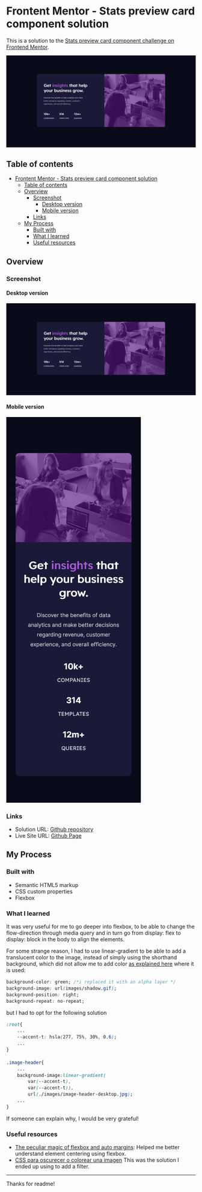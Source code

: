 # Frontent Mentor - Stats preview card component solution

This is a solution to the [Stats preview card component challenge on Frontend Mentor](https://github.com/migham/Stats-Preview-Card/blob/master/screenshots/Screenshot%202021-12-16%20at%2020-46-05%20Stats%20Preview%20Cards.png).

![Design preview for the Stats preview card component coding challenge](./screenshots/desktop.png)

## Table of contents

- [Frontent Mentor - Stats preview card component solution](#frontent-mentor---stats-preview-card-component-solution)
	- [Table of contents](#table-of-contents)
	- [Overview](#overview)
		- [Screenshot](#screenshot)
			- [Desktop version](#desktop-version)
			- [Mobile version](#mobile-version)
		- [Links](#links)
	- [My Process](#my-process)
		- [Built with](#built-with)
		- [What I learned](#what-i-learned)
		- [Useful resources](#useful-resources)

## Overview

### Screenshot

#### Desktop version
![Desktop version](./screenshots/desktop.png)

#### Mobile version
![Mobile version](screenshots/mobile.png)

### Links
* Solution URL: [Github repository](https://github.com/migham/Stats-Preview-Card)
* Live Site URL: [Github Page](https://migham.github.io/Stats-Preview-Card/)

## My Process

### Built with

- Semantic HTML5 markup
- CSS custom properties
- Flexbox

### What I learned

It was very useful for me to go deeper into flexbox, to be able to change the flow-direction through media query and in turn go from display: flex to display: block in the body to align the elements.

For some strange reason, I had to use linear-gradient to be able to add a translucent color to the image, instead of simply using the shorthand background, which did not allow me to add color [as explained here](https://stackoverflow.com/questions/903659/why-cant-i-use-background-image-and-color-together) where it is used:
```css
background-color: green; /*i replaced it with an alpha layer */
background-image: url(images/shadow.gif);
background-position: right;
background-repeat: no-repeat;
```

but I had to opt for the following solution

```css
:root{
	...
	--accent-t: hsla(277, 75%, 30%, 0.6);
	...
}

.image-header{
	...
	background-image:linear-gradient(
		var(--accent-t), 
		var(--accent-t)), 
		url(./images/image-header-desktop.jpg);
	...
}

```

If someone can explain why, I would be very grateful!

### Useful resources

- [The peculiar magic of flexbox and auto margins](https://css-tricks.com/the-peculiar-magic-of-flexbox-and-auto-margins/): Helped me better understand element centering using flexbox.
- [CSS para oscurecer o colorear una imagen](https://comolademo.es/css-oscurecer-colorear-imagen/) This was the solution I ended up using to add a filter.

---
Thanks for readme!